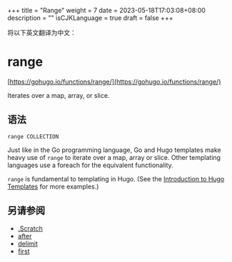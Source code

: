 +++
title = "Range"
weight = 7
date = 2023-05-18T17:03:08+08:00
description = ""
isCJKLanguage = true
draft = false
+++

将以下英文翻译为中文：
# range

[https://gohugo.io/functions/range/](https://gohugo.io/functions/range/)

Iterates over a map, array, or slice.

## 语法

```
range COLLECTION
```

Just like in the Go programming language, Go and Hugo templates make heavy use of `range` to iterate over a map, array or slice. Other templating languages use a foreach for the equivalent functionality.

`range` is fundamental to templating in Hugo. (See the [Introduction to Hugo Templates](https://gohugo.io/templates/introduction/) for more examples.)

## 另请参阅

- [.Scratch](https://gohugo.io/functions/scratch/)
- [after](https://gohugo.io/functions/after/)
- [delimit](https://gohugo.io/functions/delimit/)
- [first](https://gohugo.io/functions/first/)

